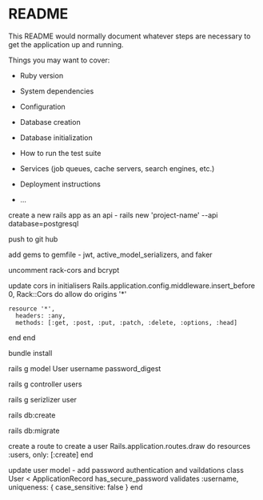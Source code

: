 # README

This README would normally document whatever steps are necessary to get the
application up and running.

Things you may want to cover:

* Ruby version

* System dependencies

* Configuration

* Database creation

* Database initialization

* How to run the test suite

* Services (job queues, cache servers, search engines, etc.)

* Deployment instructions

* ...


create a new rails app as an api - rails new 'project-name' --api database=postgresql

push to git hub

add gems to gemfile - jwt, active_model_serializers, and faker

uncomment rack-cors and bcrypt

update cors in initialisers
Rails.application.config.middleware.insert_before 0, Rack::Cors do
  allow do
    origins '*'
 
    resource '*',
      headers: :any,
      methods: [:get, :post, :put, :patch, :delete, :options, :head]
  end
end


bundle install


rails g model User username password_digest

rails g controller users

rails g serizlizer user

rails db:create

rails db:migrate

create a route to create a user
Rails.application.routes.draw do
  resources :users, only: [:create]
end


update user model - add password authentication and vaildations
class User < ApplicationRecord
  has_secure_password
  validates :username, uniqueness: { case_sensitive: false }
end

